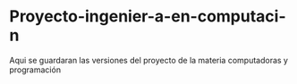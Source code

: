 # Proyecto-ingenier-a-en-computaci-n
Aqui se guardaran las  versiones del proyecto de la materia computadoras y programación 
